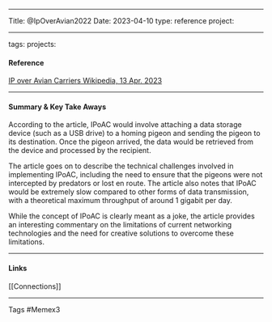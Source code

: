 ----

Title: @IpOverAvian2022 Date: 2023-04-10 type: reference project:

-----
tags: projects:

#### Reference

[IP over Avian Carriers Wikipedia, 13 Apr. 2023](en.wikipedia.org/wiki/IP_over_Avian_Carriers)

----
#### Summary & Key Take Aways

According to the article, IPoAC would involve attaching a data storage device (such as a USB drive) to a homing pigeon and sending the pigeon to its destination. Once the pigeon arrived, the data would be retrieved from the device and processed by the recipient.

The article goes on to describe the technical challenges involved in implementing IPoAC, including the need to ensure that the pigeons were not intercepted by predators or lost en route. The article also notes that IPoAC would be extremely slow compared to other forms of data transmission, with a theoretical maximum throughput of around 1 gigabit per day.

While the concept of IPoAC is clearly meant as a joke, the article provides an interesting commentary on the limitations of current networking technologies and the need for creative solutions to overcome these limitations.

----

#### Links
[[Connections]]

------
Tags #Memex3